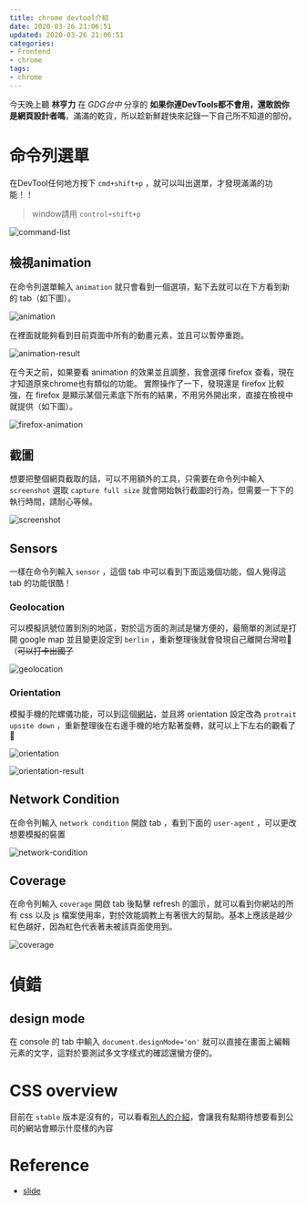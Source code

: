 ```yaml
---
title: chrome devtool介紹
date: 2020-03-26 21:06:51
updated: 2020-03-26 21:06:51
categories:
- Frontend
- chrome
tags:
- chrome
---
```


今天晚上聽 **林亨力** 在 *GDG台中* 分享的 **如果你連DevTools都不會用，還敢說你是網頁設計者嗎**，滿滿的乾貨，所以趁新鮮趕快來記錄一下自己所不知道的部份。

<!-- more -->

# 命令列選單

在DevTool任何地方按下 `cmd+shift+p` ，就可以叫出選單，才發現滿滿的功能！！

> window請用 `control+shift+p`

![command-list](command-list.png)

## 檢視animation

在命令列選單輸入 `animation` 就只會看到一個選項，點下去就可以在下方看到新的 tab（如下圖）。

![animation](animation.png)

在裡面就能夠看到目前頁面中所有的動畫元素，並且可以暫停重跑。

![animation-result](animation-result.png)

在今天之前，如果要看 animation 的效果並且調整，我會選擇 firefox 查看，現在才知道原來chrome也有類似的功能。
實際操作了一下，發現還是 firefox 比較強，在 firefox 是顯示某個元素底下所有的結果，不用另外開出來，直接在檢視中就提供（如下圖）。

![firefox-animation](firefox-animation.png)

## 截圖

想要把整個網頁截取的話，可以不用額外的工具，只需要在命令列中輸入 `screenshot` 選取 `capture full size` 就會開始執行截圖的行為，但需要一下下的執行時間，請耐心等候。

![screenshot](screenshot.png)

## Sensors

一樣在命令列輸入 `sensor` ，這個 tab 中可以看到下面這幾個功能，個人覺得這 tab 的功能很酷！

### Geolocation

可以模擬訊號位置到別的地區，對於這方面的測試是蠻方便的，最簡單的測試是打開 google map 並且變更設定到 `berlin` ，重新整理後就會發現自己離開台灣啦🤩（<s>可以打卡出國了</s>

![geolocation](geolocation.png)

### Orientation

模擬手機的陀螺儀功能，可以到這個[網站](https://intel.github.io/generic-sensor-demos/websensor-panorama/)，並且將 orientation 設定改為 `protrait upsite down` ，重新整理後在右邊手機的地方點著旋轉，就可以上下左右的觀看了🤩

![orientation](orientation.png)

![orientation-result](orientation-result.png)

## Network Condition

在命令列輸入 `network condition` 開啟 tab ，看到下面的 `user-agent` ，可以更改想要模擬的裝置

![network-condition](network-condition.png)

## Coverage

在命令列輸入 `coverage` 開啟 tab 後點擊 refresh 的圖示，就可以看到你網站的所有 css 以及 js 檔案使用率，對於效能調教上有著很大的幫助。基本上應該是越少紅色越好，因為紅色代表著未被該頁面使用到。

![coverage](coverage.png)

# 偵錯

## design mode

在 console 的 tab 中輸入 `document.designMode='on'` 就可以直接在畫面上編輯元素的文字，這對於要測試多文字樣式的確認還蠻方便的。

# CSS overview

目前在 `stable` 版本是沒有的，可以看看[別人的介紹](https://umaar.com/dev-tips/209-css-overview/)，會讓我有點期待想要看到公司的網站會顯示什麼樣的內容

# Reference

* [slide](https://docs.google.com/presentation/d/e/2PACX-1vQhCWJLiTCLcEhPsL1-ixogj6vTqzv4FW5KKXb6UmxCE87Omr1CctZyXXIb4igmD1B1cdqPPacfTeN2/pub?slide=id.g71b87befdc_0_6)